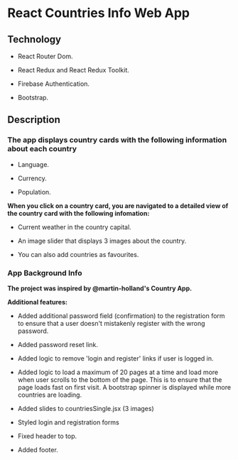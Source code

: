 # React Countries Info Web App

## Technology

- React Router Dom.

- React Redux and React Redux Toolkit​​​​​​.

- Firebase Authentication.

- Bootstrap.


## Description 

### The app displays country cards with the following information about each country

- Language.

- Currency.

- Population.

**When you click on a country card, you are navigated to a detailed view of the country card with the following infomation:**

- Current weather in the country capital.

- An image slider that displays 3 images about the country.

- You can also add countries as favourites.

 
### App Background Info

**The project was inspired by @martin-holland's Country App.** 

**Additional features:**

- Added additional password field (confirmation) to the registration form to ensure that a user doesn't mistakenly register with the wrong password.

- Added password reset link.

- Added logic to remove 'login and register' links if user is logged in.

- Added logic to load a maximum of 20 pages at a time and load more when user scrolls to the bottom of the page. This is to ensure that the page loads fast on first visit. A bootstrap spinner is displayed while more countries are loading.

- Added slides to countriesSingle.jsx (3 images)

- Styled login and registration forms

- Fixed header to top.

- Added footer.


